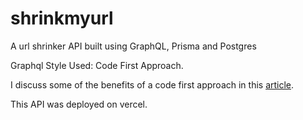 # shrinkmyurl

A url shrinker API built using GraphQL, Prisma and Postgres

Graphql Style Used: Code First Approach.

I discuss some of the benefits of a code first approach in this [article](https://learn.vonage.com/blog/2021/02/25/building-a-realtime-graphql-chat-application-with-sms-notifications/).

This API was deployed on vercel.
